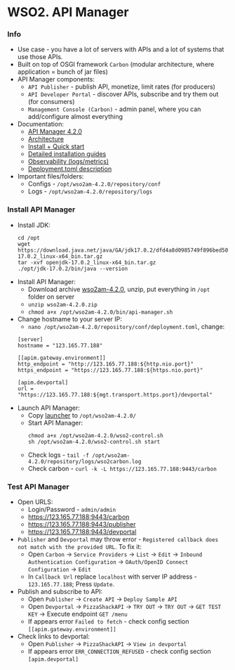 # WSO2. API Manager
### Info
* Use case - you have a lot of servers with APIs and a lot of systems that use those APIs.
* Built on top of OSGI framework `Carbon` (modular architecture, where application = bunch of jar files)
* API Manager components:
    * `API Publisher` - publish API, monetize, limit rates (for producers)
    * `API Developer Portal` - discover APIs, subscribe and try them out (for consumers)
    * `Management Console (Carbon)` - admin panel, where you can add/configure almost everything
* Documentation:
    * [API Manager 4.2.0](https://apim.docs.wso2.com/en/4.2.0/)
    * [Architecture](https://apim.docs.wso2.com/en/latest/get-started/apim-architecture/)
    * [Install + Quick start](https://apim.docs.wso2.com/en/latest/get-started/api-manager-quick-start-guide/)
    * [Detailed installation guides](https://apim.docs.wso2.com/en/latest/install-and-setup/install-and-setup-overview/)
    * [Observability (logs/metrics)](https://apim.docs.wso2.com/en/latest/observe/observe-overview/)
    * [Deployment.toml description](https://apim.docs.wso2.com/en/latest/reference/config-catalog/)
* Important files/folders:
    * Configs - `/opt/wso2am-4.2.0/repository/conf`
    * Logs - `/opt/wso2am-4.2.0/repository/logs`

### Install API Manager
* Install JDK:
    ```
    cd /opt
    wget https://download.java.net/java/GA/jdk17.0.2/dfd4a8d0985749f896bed50d7138ee7f/8/GPL/openjdk-17.0.2_linux-x64_bin.tar.gz
    tar -xvf openjdk-17.0.2_linux-x64_bin.tar.gz
    ./opt/jdk-17.0.2/bin/java --version
    ```
* Install API Manager:
    * Download archive [wso2am-4.2.0](https://wso2.com/api-management/), unzip, put everything in `/opt` folder on server
    * `unzip wso2am-4.2.0.zip`
    * `chmod a+x /opt/wso2am-4.2.0/bin/api-manager.sh`
* Change hostname to your server IP:
    * `nano /opt/wso2am-4.2.0/repository/conf/deployment.toml`, change:
    ```
    [server]
    hostname = "123.165.77.188"
  
    [[apim.gateway.environment]]
    http_endpoint = "http://123.165.77.188:${http.nio.port}"
    https_endpoint = "https://123.165.77.188:${https.nio.port}"
  
    [apim.devportal]
    url = "https://123.165.77.188:${mgt.transport.https.port}/devportal"
    ```
* Launch API Manager:
    * Copy [launcher](src/wso2-control.sh) to `/opt/wso2am-4.2.0/`
    * Start API Manager:
        ```
        chmod a+x /opt/wso2am-4.2.0/wso2-control.sh
        sh /opt/wso2am-4.2.0/wso2-control.sh start
        ```
    * Check logs - `tail -f /opt/wso2am-4.2.0/repository/logs/wso2carbon.log`
    * Check carbon - `curl -k -L https://123.165.77.188:9443/carbon`

### Test API Manager
* Open URLS:
    * Login/Password - `admin/admin`
    * https://123.165.77.188:9443/carbon
    * https://123.165.77.188:9443/publisher
    * https://123.165.77.188:9443/devportal
* `Publisher` and `Devportal` may throw error - `Registered callback does not match with the provided URL`. To fix it:
    * Open `Carbon` -> `Service Providers` -> `List` -> `Edit` -> `Inbound Authentication Configuration` -> `OAuth/OpenID Connect Configuration` -> `Edit`
    * In `Callback Url` replace `localhost` with server IP address - `123.165.77.188`; Press `Update`.
* Publish and subscribe to API:
    * Open `Publisher` -> `Create API` -> `Deploy Sample API`
    * Open `Devportal` -> `PizzaShackAPI` -> `TRY OUT` -> `TRY OUT` -> `GET TEST KEY` -> Execute endpoint `GET /menu`
    * If appears error `Failed to fetch` - check config section `[[apim.gateway.environment]]`
* Check links to devportal:
    * Open `Publisher` -> `PizzaShackAPI` -> `View in devportal`
    * If appears error `ERR_CONNECTION_REFUSED` - check config section `[apim.devportal]`
